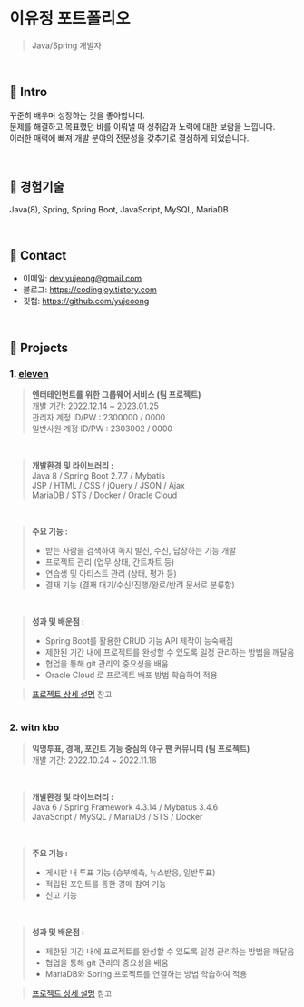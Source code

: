 # 이유정 포트폴리오
>Java/Spring 개발자

</br>

## :pushpin: Intro
꾸준히 배우며 성장하는 것을 좋아합니다.  
문제를 해결하고 목표했던 바를 이뤄낼 때 성취감과 노력에 대한 보람을 느낍니다.  
이러한 매력에 빠져 개발 분야의 전문성을 갖추기로 결심하게 되었습니다. 

</br>

## :pushpin: 경험기술
Java(8), Spring, Spring Boot, JavaScript, MySQL, MariaDB  

</br>

## :pushpin: Contact
- 이메일: dev.yujeong@gmail.com
- 블로그: https://codingjoy.tistory.com
- 깃헙: https://github.com/yujeoong

</br>

## :pushpin: Projects
### 1. [eleven](http://144.24.65.102/)
><b>엔터테인먼트를 위한 그룹웨어 서비스 (팀 프로젝트)</b>  
>개발 기간: 2022.12.14 ~ 2023.01.25  
>관리자 계정 ID/PW : 2300000 / 0000  
>일반사원 계정 ID/PW : 2303002 / 0000 

</br>

><b>개발환경 및 라이브러리 :</b>  
>Java 8 / Spring Boot 2.7.7 / Mybatis  
>JSP / HTML / CSS / jQuery / JSON / Ajax  
>MariaDB / STS / Docker / Oracle Cloud  

</br>

><b>주요 기능 :</b> 
> - 받는 사람을 검색하여 쪽지 발신, 수신, 답장하는 기능 개발
> - 프로젝트 관리 (업무 상태, 간트차트 등)
> - 연습생 및 아티스트 관리 (상태, 평가 등)  
> - 결재 기능 (결재 대기/수신/진행/완료/반려 문서로 분류함)

</br>

><b>성과 및 배운점 :</b> 
> - Spring Boot를 활용한 CRUD 기능 API 제작이 능숙해짐
> - 제한된 기간 내에 프로젝트를 완성할 수 있도록 일정 관리하는 방법을 깨달음
> - 협업을 통해 git 관리의 중요성을 배움
> - Oracle Cloud 로 프로젝트 배포 방법 학습하여 적용

>[프로젝트 상세 설명](https://github.com/yujeoong/groupware) 참고  



#
### 2. witn kbo
><b>익명투표, 경매, 포인트 기능 중심의 야구 팬 커뮤니티 (팀 프로젝트)</b>  
>개발 기간: 2022.10.24 ~ 2022.11.18  

</br>

><b>개발환경 및 라이브러리 :</b>   
>Java 6 / Spring Framework 4.3.14 / Mybatus 3.4.6   
>JavaScript / MySQL / MariaDB / STS / Docker  

</br>

><b>주요 기능 :</b> 
> - 게시판 내 투표 기능 (승부예측, 뉴스반응, 일반투표) 
> - 적립된 포인트를 통한 경매 참여 기능  
> - 신고 기능


</br>

><b>성과 및 배운점 :</b> 
> - 제한된 기간 내에 프로젝트를 완성할 수 있도록 일정 관리하는 방법을 깨달음
> - 협업을 통해 git 관리의 중요성을 배움
> - MariaDB와 Spring 프로젝트를 연결하는 방법 학습하여 적용


>[프로젝트 상세 설명](https://github.com/yujeoong/community) 참고  
